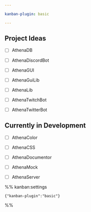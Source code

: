 ```yaml
---

kanban-plugin: basic

---
```


## Project Ideas

- [ ] AthenaDB
- [ ] AthenaDiscordBot
- [ ] AthenaGUI
- [ ] AthenaGuiLib
- [ ] AthenaLib
- [ ] AthenaTwitchBot
- [ ] AthenaTwitterBot


## Currently in Development

- [ ] AthenaColor
- [ ] AthenaCSS
- [ ] AthenaDocumentor
- [ ] AthenaMock
- [ ] AthenaServer




%% kanban:settings
```
{"kanban-plugin":"basic"}
```
%%